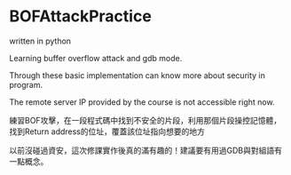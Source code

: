 # BOFAttackPractice
written in python

Learning buffer overflow attack and gdb mode.

Through these basic implementation can know more about security in program.

The remote server IP provided by the course is not accessible right now. 

練習BOF攻擊，在一段程式碼中找到不安全的片段，利用那個片段操控記憶體，找到Return address的位址，覆蓋該位址指向想要的地方

以前沒碰過資安，這次修課實作後真的滿有趣的！建議要有用過GDB與對組語有一點概念。
